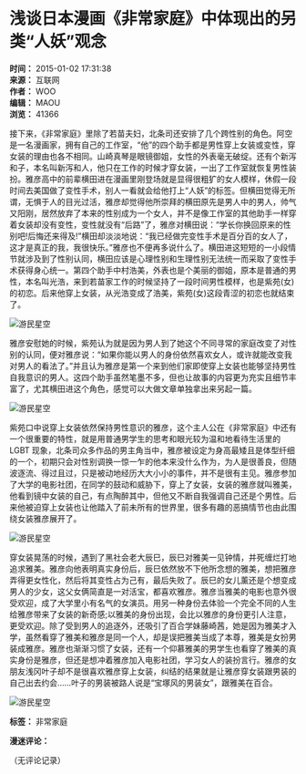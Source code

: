 # 浅谈日本漫画《非常家庭》中体现出的另类“人妖”观念

**时间：** 2015-01-02 17:31:38  
**来源：** 互联网  
**作者：** WOO  
**编辑：** MAOU  
**浏览：** 41366  

接下来，《非常家庭》里除了若苗夫妇，北条司还安排了几个跨性别的角色。阿空是一名漫画家，拥有自己的工作室，“他”的四个助手都是男性穿上女装或变性，穿女装的理由也各不相同。山崎真琴是眼镜御姐，女性的外表毫无破绽。还有个新泻和子，本名叫新泻和人，他只在工作的时候才穿女装，一出了工作室就恢复男性装扮。雅彦高中的前辈横田进在漫画里刚登场就是显得很粗犷的女人模样，休假一段时间去美国做了变性手术，别人一看就会给他打上“人妖”的标签。但横田觉得无所谓，无惧于人的目光过活，雅彦却觉得他所崇拜的横田原先是男人中的男人，帅气又阳刚，居然放弃了本来的性别成为一个女人，并不是像工作室的其他助手一样穿着女装却没有变性，变性就没有“后路”了，雅彦对横田说：“学长你换回原来的性别吧!后悔还来得及!”横田却淡淡地说：“我已经做完变性手术是百分百的女人了，这才是真正的我，我很快乐。”雅彦也不便再多说什么了。横田进这短短的一小段情节就涉及到了性别认同，横田应该是心理性别和生理性别无法统一而采取了变性手术获得身心统一。第四个助手中村浩美，外表也是个美丽的御姐，原本是普通的男性，本名叫光浩，来到若苗家工作的时候坚持了一段时间男性模样，也是紫苑(女)的初恋。后来他穿上女装，从光浩变成了浩美，紫苑(女)这段青涩的初恋也就结束了。

![游民星空](http://img1.gamersky.com/image2014/12/20141230py_2/gamersky_08small_16_20141230115285D.jpg)

雅彦安慰她的时候，紫苑认为就是因为男人到了她这个不同寻常的家庭改变了对性别的认同，便对雅彦说：“如果你能以男人的身份依然喜欢女人，或许就能改变我对男人的看法了。”并且认为雅彦是第一个来到他们家即使穿上女装也能够坚持男性自我意识的男人。这四个助手虽然笔墨不多，但也让故事的内容更为充实且细节丰富了，尤其横田进这个角色，感觉可以大做文章单独拿出来另起一篇。

![游民星空](http://img1.gamersky.com/image2014/12/20141230py_2/gamersky_10small_20_201412301152343.jpg)

紫苑口中说穿上女装依然保持男性意识的雅彦，这个主人公在《非常家庭》中还有一个很重要的特性，就是用普通男学生的思考和眼光较为温和地看待生活里的 LGBT 现象，北条司众多作品的男主角当中，雅彦被设定为身高最矮且是体型纤细的一个，初期只会对性别调换一惊一乍的他本来没什么作为，为人是很善良，但随波逐流、得过且过，只是被动地经历大大小小的事件，并不是很有主见。雅彦参加了大学的电影社团，在同学的鼓动和威胁下，穿上了女装，女装的雅彦就叫雅美，他看到镜中女装的自己，有点陶醉其中，但他又不断自我强调自己还是个男性。后来他被迫穿上女装也让他踏入了前未所有的世界里，很多有趣的恶搞情节也由此围绕女装雅彦展开了。

![游民星空](http://img1.gamersky.com/image2014/12/20141230py_2/gamersky_07small_14_2014123011528AF.jpg)

穿女装晃荡的时候，遇到了黑社会老大辰巳，辰巳对雅美一见钟情，并死缠烂打地追求雅美。雅彦向他表明真实身份后，辰巳依然放不下他所念想的雅美，想把雅彦弄得更女性化，然后将其变性占为己有，最后失败了。辰巳的女儿薰还是个想变成男人的少女，这父女俩简直是一对活宝，都喜欢雅彦。雅彦当雅美的电影也意外很受欢迎，成了大学里小有名气的女演员。用另一种身份去体验一个完全不同的人生给雅彦带来了女装的新奇感;以雅美的身份出现，会比以雅彦的身份更引人注意，更受欢迎。除了受到男人的追逐外，还吸引了百合学妹藤崎茜，她是因为雅美才入学，虽然看穿了雅美和雅彦是同一个人，却是误把雅美当成了本尊，雅美是女扮男装成雅彦。雅彦也渐渐习惯了女装，还有一个仰慕雅美的男学生也看穿了雅美的真实身份是雅彦，但还是想冲着雅彦加入电影社团，学习女人的装扮言行。雅彦的女朋友浅冈叶子却不是很喜欢雅彦穿上女装，纠结的结果就是让雅彦穿女装跟男装的自己出去约会……叶子的男装被路人说是“宝塚风的男装女”，跟雅美在百合。

![游民星空](http://img1.gamersky.com/image2014/12/20141230py_2/gamersky_05small_10_201412301152A3D.jpg)

**标签：** 非常家庭

**漫迷评论：**  

（无评论记录）